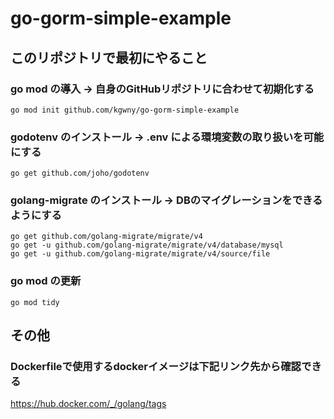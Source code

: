 # go-gorm-simple-example

## このリポジトリで最初にやること

### go mod の導入 -> 自身のGitHubリポジトリに合わせて初期化する
```
go mod init github.com/kgwny/go-gorm-simple-example
```

### godotenv のインストール -> .env による環境変数の取り扱いを可能にする
```
go get github.com/joho/godotenv
```

### golang-migrate のインストール -> DBのマイグレーションをできるようにする
```
go get github.com/golang-migrate/migrate/v4
go get -u github.com/golang-migrate/migrate/v4/database/mysql
go get -u github.com/golang-migrate/migrate/v4/source/file
```

### go mod の更新
```
go mod tidy
```


## その他

### Dockerfileで使用するdockerイメージは下記リンク先から確認できる
https://hub.docker.com/_/golang/tags
